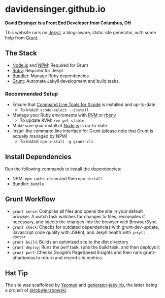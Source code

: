 # davidensinger.github.io
**David Ensinger is a Front End Developer from Columbus, OH**

This website runs on [Jekyll](http://jekyllrb.com/), a blog-aware, static site generator, with some help from [Grunt](http://gruntjs.com/).

## The Stack
- [Node.js](http://nodejs.org/) and [NPM](https://npmjs.org/): Required for Grunt
- [Ruby](http://www.ruby-lang.org/): Required for Jekyll
- [Bundler](http://gembundler.com/): Manage Ruby dependencies
- [Grunt](http://gruntjs.com/): Automate Jekyll development and build tasks.

### Recommended Setup
- Ensure that [Command Line Tools for Xcode](https://developer.apple.com/xcode/) is installed and up-to-date
    - To install: `xcode-select --install`
- Manage your Ruby enviroments with [RVM](https://rvm.io/) or [rbenv](https://github.com/sstephenson/rbenv)
    - To update RVM: `rvm get stable`
- Make sure your install of [Node.js](http://nodejs.org/) is up-to-date
- Install the command line interface for Grunt (please note that Grunt is actually managed by NPM)
    - To install: `npm install -g grunt-cli`

## Install Dependencies
Run the following commands to install the dependencies:
- NPM: `npm cache clean` and then `npm install`
- Bundler: `bundle`

## Grunt Workflow
- `grunt serve`: Compiles all files and opens the site in your default browser. A watch task watches for changes to files, recompiles if necessary, and injects the changes into the browser with BrowserSync
- `grunt check`: Checks for outdated dependencies with grunt-dev-update, Javascript code quality with JSHint, and Jekyll health with `jekyll doctor`
- `grunt build`: Builds an optimized site to the dist directory
- `grunt deploy`: Runs the perf task, runs the build task, and then deploys it
- `grunt perf`: Checks Google’s PageSpeed Insights and then runs grunt-phantomas to return and record site metrics.

## Hat Tip
The site was scaffolded by [Yeoman](http://yeoman.io/) and [generator-jekyllrb](https://github.com/robwierzbowski/generator-jekyllrb), the latter being a project of [@robwierzbowski](https://github.com/robwierzbowski).
